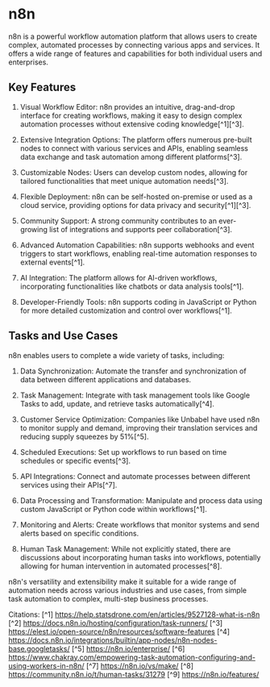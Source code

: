 # n8n

n8n is a powerful workflow automation platform that allows users to create complex, automated processes by connecting various apps and services. It offers a wide range of features and capabilities for both individual users and enterprises.

## Key Features

1. Visual Workflow Editor: n8n provides an intuitive, drag-and-drop interface for creating workflows, making it easy to design complex automation processes without extensive coding knowledge[^1][^3].

2. Extensive Integration Options: The platform offers numerous pre-built nodes to connect with various services and APIs, enabling seamless data exchange and task automation among different platforms[^3].

3. Customizable Nodes: Users can develop custom nodes, allowing for tailored functionalities that meet unique automation needs[^3].

4. Flexible Deployment: n8n can be self-hosted on-premise or used as a cloud service, providing options for data privacy and security[^1][^3].

5. Community Support: A strong community contributes to an ever-growing list of integrations and supports peer collaboration[^3].

6. Advanced Automation Capabilities: n8n supports webhooks and event triggers to start workflows, enabling real-time automation responses to external events[^1].

7. AI Integration: The platform allows for AI-driven workflows, incorporating functionalities like chatbots or data analysis tools[^1].

8. Developer-Friendly Tools: n8n supports coding in JavaScript or Python for more detailed customization and control over workflows[^1].

## Tasks and Use Cases

n8n enables users to complete a wide variety of tasks, including:

1. Data Synchronization: Automate the transfer and synchronization of data between different applications and databases.

2. Task Management: Integrate with task management tools like Google Tasks to add, update, and retrieve tasks automatically[^4].

3. Customer Service Optimization: Companies like Unbabel have used n8n to monitor supply and demand, improving their translation services and reducing supply squeezes by 51%[^5].

4. Scheduled Executions: Set up workflows to run based on time schedules or specific events[^3].

5. API Integrations: Connect and automate processes between different services using their APIs[^7].

6. Data Processing and Transformation: Manipulate and process data using custom JavaScript or Python code within workflows[^1].

7. Monitoring and Alerts: Create workflows that monitor systems and send alerts based on specific conditions.

8. Human Task Management: While not explicitly stated, there are discussions about incorporating human tasks into workflows, potentially allowing for human intervention in automated processes[^8].

n8n's versatility and extensibility make it suitable for a wide range of automation needs across various industries and use cases, from simple task automation to complex, multi-step business processes.

Citations:
[^1] https://help.statsdrone.com/en/articles/9527128-what-is-n8n
[^2] https://docs.n8n.io/hosting/configuration/task-runners/
[^3] https://elest.io/open-source/n8n/resources/software-features
[^4] https://docs.n8n.io/integrations/builtin/app-nodes/n8n-nodes-base.googletasks/
[^5] https://n8n.io/enterprise/
[^6] https://www.chakray.com/empowering-task-automation-configuring-and-using-workers-in-n8n/
[^7] https://n8n.io/vs/make/
[^8] https://community.n8n.io/t/human-tasks/31279
[^9] https://n8n.io/features/